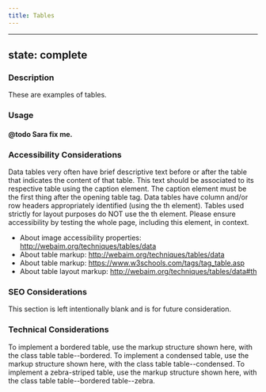 ```yaml
---
title: Tables
---
```


---
state: complete
---

### Description
These are examples of tables.

### Usage
#### @todo Sara fix me.

### Accessibility Considerations
Data tables very often have brief descriptive text before or after the table that indicates the content of that table. This text should be associated to its respective table using the caption element. The caption element must be the first thing after the opening table tag. Data tables have column and/or row headers appropriately identified (using the th element). Tables used strictly for layout purposes do NOT use the th element. Please ensure accessibility by testing the whole page, including this element, in context.

* About image accessibility properties: http://webaim.org/techniques/tables/data
* About table markup: http://webaim.org/techniques/tables/data
* About table markup: https://www.w3schools.com/tags/tag_table.asp
* About table layout markup: http://webaim.org/techniques/tables/data#th

### SEO Considerations
This section is left intentionally blank and is for future consideration.

### Technical Considerations
To implement a bordered table, use the markup structure shown here, with the class table table--bordered.
To implement a condensed table, use the markup structure shown here, with the class table table--condensed.
To implement a zebra-striped table, use the markup structure shown here, with the class table table--bordered table--zebra.

